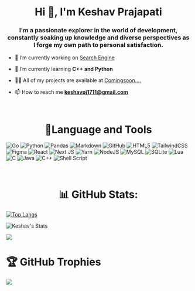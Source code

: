 <h1 align="center">Hi 👋, I'm Keshav Prajapati</h1>
<h3 align="center">I'm a passionate explorer in the world of development, constantly soaking up knowledge and diverse perspectives as I forge my own path to personal satisfaction.</h3>

- 🔭 I’m currently working on [Search Engine](https://github.com/keshavpj1711/Search-Engine)

- 🌱 I’m currently learning **C++ and Python**

- 👨‍💻 All of my projects are available at [Comingsoon....](Comingsoon....)

- 📫 How to reach me **keshavpj1711@gmail.com**

<br>

<h1 align="center">🐧Language and Tools</h1>

![Go](https://img.shields.io/badge/go-%2300ADD8.svg?style=for-the-badge&logo=go&logoColor=white) 
![Python](https://img.shields.io/badge/python-3670A0?style=for-the-badge&logo=python&logoColor=ffdd54) 
![Pandas](https://img.shields.io/badge/pandas-%23150458.svg?style=for-the-badge&logo=pandas&logoColor=white) 
![Markdown](https://img.shields.io/badge/markdown-%23000000.svg?style=for-the-badge&logo=markdown&logoColor=white) 
![GitHub](https://img.shields.io/badge/github-%23121011.svg?style=for-the-badge&logo=github&logoColor=white) 
![HTML5](https://img.shields.io/badge/html5-%23E34F26.svg?style=for-the-badge&logo=html5&logoColor=white) 
![TailwindCSS](https://img.shields.io/badge/tailwindcss-%2338B2AC.svg?style=for-the-badge&logo=tailwind-css&logoColor=white) 
![Figma](https://img.shields.io/badge/figma-%23F24E1E.svg?style=for-the-badge&logo=figma&logoColor=white) 
![React](https://img.shields.io/badge/react-%2320232a.svg?style=for-the-badge&logo=react&logoColor=%2361DAFB) 
![Next JS](https://img.shields.io/badge/Next-black?style=for-the-badge&logo=next.js&logoColor=white) 
![Yarn](https://img.shields.io/badge/yarn-%232C8EBB.svg?style=for-the-badge&logo=yarn&logoColor=white)
![NodeJS](https://img.shields.io/badge/node.js-6DA55F?style=for-the-badge&logo=node.js&logoColor=white) 
![MySQL](https://img.shields.io/badge/mysql-4479A1.svg?style=for-the-badge&logo=mysql&logoColor=white) 
![SQLite](https://img.shields.io/badge/sqlite-%2307405e.svg?style=for-the-badge&logo=sqlite&logoColor=white) 
![Lua](https://img.shields.io/badge/lua-%232C2D72.svg?style=for-the-badge&logo=lua&logoColor=white) 
![C](https://img.shields.io/badge/c-%2300599C.svg?style=for-the-badge&logo=c&logoColor=white) 
![Java](https://img.shields.io/badge/java-%23ED8B00.svg?style=for-the-badge&logo=openjdk&logoColor=white) 
![C++](https://img.shields.io/badge/c++-%2300599C.svg?style=for-the-badge&logo=c%2B%2B&logoColor=white) 
![Shell Script](https://img.shields.io/badge/shell_script-%23121011.svg?style=for-the-badge&logo=gnu-bash&logoColor=white) 

<br>

<h1 align="center">📊 GitHub Stats:</h1>

[![Top Langs](https://github-readme-stats.vercel.app/api/top-langs/?username=keshavpj1711&layout=compact&theme=tokyonight&custom_title=Weapons&card_width=465&langs_count=8&hide=jupyter%20notebook)](https://github.com/anuraghazra/github-readme-stats)

![Keshav's Stats](https://github-readme-stats.vercel.app/api?username=keshavpj1711&theme=tokyonight&show_icons=true&custom_title=My-Stats)

![](https://github-readme-streak-stats.herokuapp.com/?user=keshavpj1711&theme=tokyonight&hide_border=false&custom_width=)<br/>


# 🏆 GitHub Trophies
![](https://github-profile-trophy.vercel.app/?username=keshavpj1711&theme=radical&no-frame=false&no-bg=true&margin-w=4)


